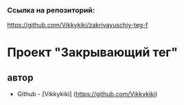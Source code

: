 ### Ссылка на репозиторий:

https://github.com/Vikkykiki/zakrivayuschiy-teg-f

# Проект "Закрывающий тег"

## автор
- Github - [Vikkykiki] (https://github.com/Vikkykiki)
